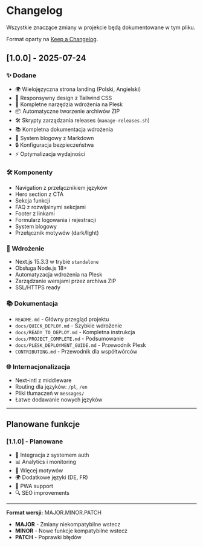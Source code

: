 # Changelog

Wszystkie znaczące zmiany w projekcie będą dokumentowane w tym pliku.

Format oparty na [Keep a Changelog](https://keepachangelog.com/en/1.0.0/).

## [1.0.0] - 2025-07-24

### ✨ Dodane
- 🌍 Wielojęzyczna strona landing (Polski, Angielski)
- 📱 Responsywny design z Tailwind CSS
- 🔧 Kompletne narzędzia wdrożenia na Plesk
- 📦 Automatyczne tworzenie archiwów ZIP
- 🛠️ Skrypty zarządzania releases (`manage-releases.sh`)
- 📚 Kompletna dokumentacja wdrożenia
- 📝 System blogowy z Markdown
- 🔒 Konfiguracja bezpieczeństwa
- ⚡ Optymalizacja wydajności

### 🛠️ Komponenty
- Navigation z przełącznikiem języków
- Hero section z CTA
- Sekcja funkcji
- FAQ z rozwijalnymi sekcjami
- Footer z linkami
- Formularz logowania i rejestracji
- System blogowy
- Przełącznik motywów (dark/light)

### 🚀 Wdrożenie
- Next.js 15.3.3 w trybie `standalone`
- Obsługa Node.js 18+
- Automatyzacja wdrożenia na Plesk
- Zarządzanie wersjami przez archiwa ZIP
- SSL/HTTPS ready

### 📚 Dokumentacja
- `README.md` - Główny przegląd projektu
- `docs/QUICK_DEPLOY.md` - Szybkie wdrożenie
- `docs/READY_TO_DEPLOY.md` - Kompletna instrukcja
- `docs/PROJECT_COMPLETE.md` - Podsumowanie
- `docs/PLESK_DEPLOYMENT_GUIDE.md` - Przewodnik Plesk
- `CONTRIBUTING.md` - Przewodnik dla współtwórców

### 🌐 Internacjonalizacja
- Next-intl z middleware
- Routing dla języków: `/pl`, `/en`
- Pliki tłumaczeń w `messages/`
- Łatwe dodawanie nowych języków

---

## Planowane funkcje

### [1.1.0] - Planowane
- 🔐 Integracja z systemem auth
- 📊 Analytics i monitoring
- 🎨 Więcej motywów
- 🌍 Dodatkowe języki (DE, FR)
- 📱 PWA support
- 🔍 SEO improvements

---

**Format wersji:** MAJOR.MINOR.PATCH
- **MAJOR** - Zmiany niekompatybilne wstecz
- **MINOR** - Nowe funkcje kompatybilne wstecz  
- **PATCH** - Poprawki błędów
